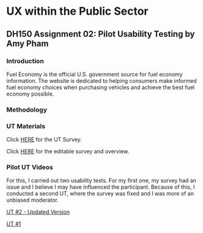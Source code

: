 # UX within the Public Sector 
## DH150 Assignment 02: Pilot Usability Testing by Amy Pham 

### Introduction 
Fuel Economy is the official U.S. government source for fuel economy information. The website is dedicated to helping consumers make informed fuel economy choices when purchasing vehicles and achieve the best fuel economy possible. 


### Methodology 

### UT Materials 
Click [HERE](https://forms.gle/Q526RzEctz5Sbk6v5) for the UT Survey. 

Click [HERE](https://docs.google.com/forms/d/17TG_ZLHN6X8TKxK_IJCZIe5vSSMcy94D_ZYbasQyS8I/edit?usp=sharing) for the editable survey and overview. 

### Pilot UT Videos 
For this, I carried out two usability tests. For my first one, my survey had an issue and I believe I may have influenced the participant. Because of this, I conducted a second UT, where the survey was fixed and I was more of an unbiased moderator. 

[UT #2 - Updated Version](https://drive.google.com/file/d/1pjJ3vGVtenwj2Uv2Y68tdhvuGrCXIjyg/view?usp=sharing)

[UT #1](https://drive.google.com/file/d/1lk_N5WwROyxsyLbiwGQyWq31bfBDF0no/view?usp=sharing)





